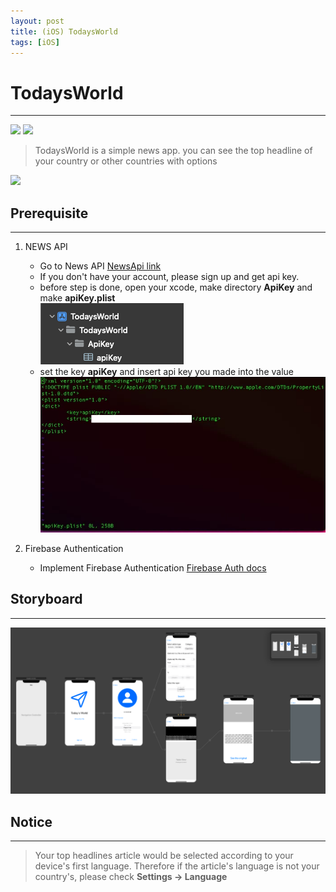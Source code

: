 ```yaml
---
layout: post
title: (iOS) TodaysWorld
tags: [iOS]
---
```


# TodaysWorld
***

<p align="left">
    <img src="https://img.shields.io/badge/Xcode-11.0-blue">
    <img src="https://img.shields.io/badge/iOS-13.2-green">
</p>

>TodaysWorld is a simple news app. you can see the top headline of your country or other countries with options
<p align="left">
    <img src="/assets/TodaysWorld/Imgs/Example.gif" width = "200">
</p>

## Prerequisite
***
1. NEWS API
    - Go to News API [NewsApi link](https://newsapi.org/)
    - If you don't have your account, please sign up and get api key.
    - before step is done, open your xcode, make directory <b>ApiKey</b> and make <b>apiKey.plist</b>  
    ![DirectoryExample.png](/assets/TodaysWorld/Imgs/DirectoryExample.png) 
    - set the key <b>apiKey</b> and insert api key you made into the value  
    ![apiKey.PlistExample](/assets/TodaysWorld/Imgs/apiKeyPlistExample.png)  

2. Firebase Authentication
   - Implement Firebase Authentication [Firebase Auth docs](https://firebase.google.com/docs/auth/ios/google-signin?authuser=0)

## Storyboard
***
![Storyboard](/assets/TodaysWorld/Imgs/storyboard.png)

## Notice
***
> Your top headlines article would be selected according to your device's first language. Therefore if the article's language is not your country's, please check <b>Settings -> Language</b>




